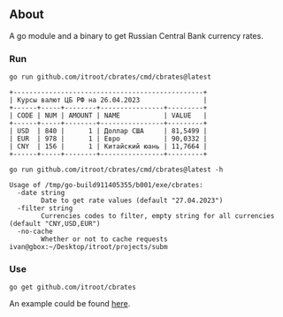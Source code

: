 ## About

A go module and a binary to get Russian Central Bank currency rates.

### Run
`go run github.com/itroot/cbrates/cmd/cbrates@latest`

```
+------------------------------------------------+
| Курсы валют ЦБ РФ на 26.04.2023                |
+------+-----+--------+----------------+---------+
| CODE | NUM | AMOUNT | NAME           | VALUE   |
+------+-----+--------+----------------+---------+
| USD  | 840 |      1 | Доллар США     | 81,5499 |
| EUR  | 978 |      1 | Евро           | 90,0332 |
| CNY  | 156 |      1 | Китайский юань | 11,7664 |
+------+-----+--------+----------------+---------+
```

`go run github.com/itroot/cbrates/cmd/cbrates@latest -h`
```
Usage of /tmp/go-build911405355/b001/exe/cbrates:
  -date string
    	Date to get rate values (default "27.04.2023")
  -filter string
    	Currencies codes to filter, empty string for all currencies (default "CNY,USD,EUR")
  -no-cache
    	Whether or not to cache requests
ivan@gbox:~/Desktop/itroot/projects/subm
```

### Use

```
go get github.com/itroot/cbrates
```

An example could be found [here](https://github.com/itroot/cbrates/blob/master/example_test.go).
